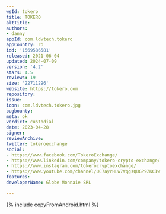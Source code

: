 ```yaml
---
wsId: tokero
title: TOKERO
altTitle: 
authors:
- danny
appId: com.ldvtech.tokero
appCountry: ro
idd: '1569586581'
released: 2021-06-04
updated: 2024-07-09
version: '4.2'
stars: 4.5
reviews: 19
size: '22711296'
website: https://tokero.com
repository: 
issue: 
icon: com.ldvtech.tokero.jpg
bugbounty: 
meta: ok
verdict: custodial
date: 2023-04-28
signer: 
reviewArchive: 
twitter: tokeroexchange
social:
- https://www.facebook.com/TokeroExchange/
- https://www.linkedin.com/company/tokero-crypto-exchange/
- https://www.instagram.com/tokerocryptoexchange/
- https://www.youtube.com/channel/UC7ayrHLw7VqgsQUGP9ZKCIw
features: 
developerName: Globe Monnaie SRL

---
```


{% include copyFromAndroid.html %}
